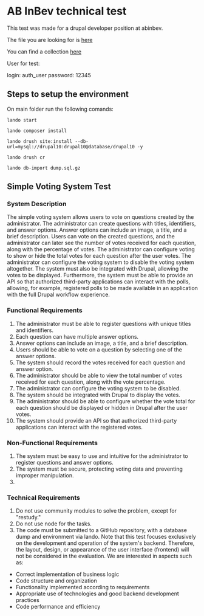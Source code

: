 # AB InBev technical test

This test was made for a drupal developer position at abinbev.

The file you are looking for is [here](https://github.com/JorgeRinaldi1995/abinbev-drupal-test/tree/main/web/modules/custom/voting_system) 

You can find a collection [here](https://github.com/JorgeRinaldi1995/abinbev-drupal-test/tree/main/collection) 

User for test:

login: auth_user
password: 12345

## Steps to setup the environment

On main folder run the following comands:

```
lando start
```

```
lando composer install
```

```
lando drush site:install --db-url=mysql://drupal10:drupal10@database/drupal10 -y
```

```
lando drush cr
```

```
lando db-import dump.sql.gz
```

## Simple Voting System Test

### System Description

The simple voting system allows users to vote on questions created by the administrator. The administrator can create questions with titles, identifiers, and answer options. Answer options can include an image, a title, and a brief description.
Users can vote on the created questions, and the administrator can later see the number of votes received for each question, along with the percentage of votes.
The administrator can configure voting to show or hide the total votes for each question after the user votes.
The administrator can configure the voting system to disable the voting system altogether.
The system must also be integrated with Drupal, allowing the votes to be displayed. Furthermore, the system must be able to provide an API so that authorized third-party applications can interact with the polls, allowing, for example, registered polls to be made available in an application with the full Drupal workflow experience.

### Functional Requirements

1. The administrator must be able to register questions with unique titles and identifiers.
2. Each question can have multiple answer options.
3. Answer options can include an image, a title, and a brief description.
4. Users should be able to vote on a question by selecting one of the answer options.
5. The system should record the votes received for each question and answer option.
6. The administrator should be able to view the total number of votes received for each question, along with the vote percentage.
7. The administrator can configure the voting system to be disabled.
8. The system should be integrated with Drupal to display the votes.
9. The administrator should be able to configure whether the vote total for each question should be displayed or hidden in Drupal after the user votes.
10. The system should provide an API so that authorized third-party applications can interact with the registered votes.

### Non-Functional Requirements

1. The system must be easy to use and intuitive for the administrator to register questions and answer options. 
2. The system must be secure, protecting voting data and preventing improper manipulation.
3. 

### Technical Requirements

1. Do not use community modules to solve the problem, except for "restudy."
2. Do not use node for the tasks.
3. The code must be submitted to a GitHub repository, with a database dump and environment via lando.
Note that this test focuses exclusively on the development and operation of the system's backend.
Therefore, the layout, design, or appearance of the user interface (frontend) will not be considered in the evaluation. We are interested in aspects such as:

* Correct implementation of business logic
* Code structure and organization
* Functionality implemented according to requirements
* Appropriate use of technologies and good backend development practices
* Code performance and efficiency